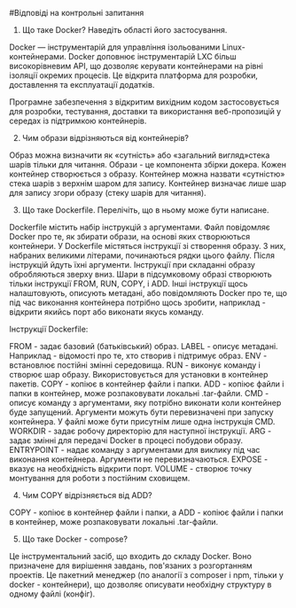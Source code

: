 #Відповіді на контрольні запитання

1. Що таке Docker? Наведіть області його застосування.

Docker — інструментарій для управління ізольованими Linux-контейнерами. 
Docker доповнює інструментарій LXC більш високорівневим API, що дозволяє 
керувати контейнерами на рівні ізоляції окремих процесів. Це відкрита платформа 
для розробки, доставлення та експлуатації додатків.

Програмне забезпечення з відкритим вихідним кодом застосовується для розробки, 
тестування, доставки та використання веб-пропозицій у середах із підтримкою 
контейнерів.

2. Чим образи відрізняються від контейнерів?

Образ можна визначити як «сутність» або «загальний вигляд»стека шарів 
тільки для читання. Образи - це компонента збірки докера. Кожен контейнер 
створюється з образу. Контейнер можна назвати «сутністю» стека шарів з 
верхнім шаром для запису. Контейнер визначає лише шар для запису 
згори образу (стеку шарів для читання).

3. Що таке Dockerfile. Перелічіть, що в ньому може бути написане.

Dockerfile містить набір інструкцій з аргументами. Файл повідомляє Docker 
про те, як збирати образи, на основі яких створюються контейнери. У Dockerfile 
містяться інструкції зі створення образу. З них, набраних великими літерами, 
починаються рядки цього файлу. Після інструкцій йдуть їхні аргументи. 
Інструкції при складанні образу обробляються зверху вниз. Шари в підсумковому 
образі створюють тільки інструкції FROM, RUN, COPY, і ADD. Інші інструкції 
щось налаштовують, описують метадані, або повідомляють Docker про те, що під 
час виконання контейнера потрібно щось зробити, наприклад - відкрити якийсь 
порт або виконати якусь команду.

Інструкції Dockerfile:

FROM - задає базовий (батьківський) образ.
LABEL - описує метадані. Наприклад - відомості про те, хто створив і підтримує образ.
ENV - встановлює постійні змінні середовища.
RUN - виконує команду і створює шар образу. Використовується для установки в 
контейнер пакетів.
COPY - копіює в контейнер файли і папки.
ADD - копіює файли і папки в контейнер, може розпаковувати локальні .tar-файли.
CMD - описує команду з аргументами, яку потрібно виконати коли контейнер буде 
запущений. Аргументи можуть бути перевизначені при запуску контейнера. У файлі 
може бути присутнім лише одна інструкція CMD.
WORKDIR - задає робочу директорію для наступної інструкції.
ARG - задає змінні для передачі Docker в процесі побудови образу.
ENTRYPOINT - надає команду з аргументами для виклику під час виконання контейнера. 
Аргументи не перевизначаються.
EXPOSE - вказує на необхідність відкрити порт.
VOLUME - створює точку монтування для роботи з постійним сховищем.

4. Чим COPY відрізняється від ADD?

COPY - копіює в контейнер файли і папки, а ADD - копіює файли і папки в контейнер, 
може розпаковувати локальні .tar-файли.

5. Що таке Docker - compose?

Це інструментальний засіб, що входить до складу Docker. Воно призначене для вирішення 
завдань, пов'язаних з розгортанням проектів. Це пакетний менеджер (по аналогії з 
composer і npm, тільки у docker - контейнери), що дозволяє описувати необхідну структуру 
в одному файлі (конфіг). 